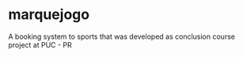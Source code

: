 marquejogo
==========

A booking system to sports that was developed as conclusion course project at PUC - PR
